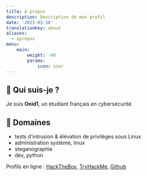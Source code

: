```yaml
---
title: A propos
description: Description de mon profil
date: '2023-03-10'
translationKey: about
aliases:
  - apropos
menu:
    main: 
        weight: -90
        params:
            icon: user
---
```


## 📜 Qui suis-je ?

Je suis **Onid1**, un étudiant français en cybersécurité.

## 🔖 Domaines

- tests d'intrusion & élévation de privilèges sous Linux
- administration système, linux
- steganographie
- dev, python

Profils en ligne : [HackTheBox](https://app.hackthebox.com/users/179008), [TryHackMe](https://tryhackme.com/p/Linusk), [Github](https://github.com/0nid1/)